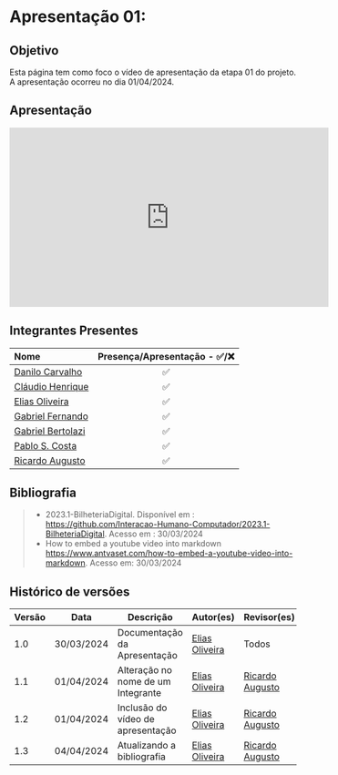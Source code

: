 # Apresentação 01:

## Objetivo
Esta página tem como foco o vídeo de apresentação da etapa 01 do projeto. A apresentação ocorreu no dia 01/04/2024.

## Apresentação



<p style="text-align: center"><iframe width="560" height="315" src="https://www.youtube.com/embed/s0wBc73YlBA" title="YouTube video player" frameborder="0" allow="accelerometer; autoplay; clipboard-write; encrypted-media; gyroscope; picture-in-picture; web-share" allowfullscreen></iframe></p>



## Integrantes Presentes

Nome | Presença/Apresentação - ✅/❌
:--- | :---:
[Danilo Carvalho](https://github.com/Danilo-Carvalho-Antunes) |✅
[Cláudio Henrique](https://github.com/claudiohsc)|✅
[Elias Oliveira](https://github.com/EliasOliver21)|✅
[Gabriel Fernando](https://github.com/MMcLovin)|✅
[Gabriel Bertolazi](https://github.com/Bertolazi)|✅
[Pablo S. Costa](https://github.com/pabloheika)|✅
[Ricardo Augusto](https://www.github.com/avmricardo)|✅

## Bibliografia

> - 2023.1-BilheteriaDigital.
    Disponível em : 
    <https://github.com/Interacao-Humano-Computador/2023.1-BilheteriaDigital>. Acesso em : 30/03/2024
> - How to embed a youtube video into markdown
    <https://www.antvaset.com/how-to-embed-a-youtube-video-into-markdown>. Acesso em: 30/03/2024

## Histórico de versões
Versão |   Data  | Descrição | Autor(es) | Revisor(es)
------ | ---- | ------ | ---------- | ----------
1.0 | 30/03/2024 | Documentação da Apresentação | [Elias Oliveira](https://github.com/EliasOliver21) | Todos
1.1 | 01/04/2024 | Alteração no nome de um Integrante| [Elias Oliveira](https://github.com/EliasOliver21) | [Ricardo Augusto](https://github.com/avmricardo)
1.2 | 01/04/2024 | Inclusão do vídeo de apresentação| [Elias Oliveira](https://github.com/EliasOliver21) | [Ricardo Augusto](https://github.com/avmricardo)
1.3 | 04/04/2024 | Atualizando a bibliografia | [Elias Oliveira](https://github.com/EliasOliver21) | [Ricardo Augusto](https://github.com/avmricardo)